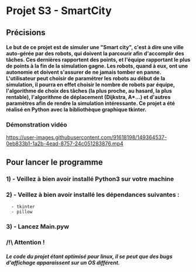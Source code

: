 # Projet S3 - SmartCity

## Précisions
#### Le but de ce projet est de simuler une "Smart city", c'est à dire une ville auto-gérée par des robots, qui doivent la parcourir afin d'accomplir des tâches. Ces dernières rapportent des points, et l'équipe rapportant le plus de points à la fin de la simulation gagne. Les robots, quand à eux, ont une autonomie et doivent s'assurer de ne jamais tomber en panne. L'utilisateur peut choisir de paramétrer les robots au début de la simulation, il pourra en effet choisir le nombre de robots par équipe, l'algorithme de choix des tâches (la plus proche, au hasard, la plus rentable), l'algorithme de déplacement (Dijkstra, A*...) et d'autres paramètres afin de rendre la simulation intéressante. Ce projet a été réalisé en Python avec la bibliothèque graphique tkinter.

### Démonstration vidéo

https://user-images.githubusercontent.com/91618198/149364537-0eb833b1-1a2b-4ead-8757-24c051283876.mp4


## Pour lancer le programme
### 1) - Veillez à bien avoir installé Python3 sur votre machine
### 2) - Veillez à bien avoir installé les dépendances suivantes :
      - tkinter
      - pillow
### 3) - Lancez Main.pyw

### /!\ Attention !
##### Le code du projet étant optimisé pour linux, il se peut que des bugs d'affichage apparaissent sur un OS différent.
